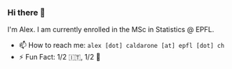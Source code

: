 ### Hi there 👋

I'm Alex. I am currently enrolled in the MSc in Statistics @ EPFL.

- 📫 How to reach me: `alex [dot] caldarone [at] epfl [dot] ch`
- ⚡ Fun Fact: 1/2 :it:, 1/2 :scotland:
